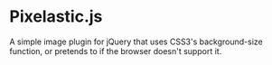 Pixelastic.js
=================

A simple image plugin for jQuery that uses CSS3's background-size function, or pretends to if the browser doesn't support it. 
